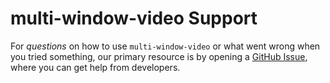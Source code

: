 # multi-window-video Support

For _questions_ on how to use `multi-window-video` or what went wrong when you tried something, our primary resource is by opening a
[GitHub Issue](https://github.com/signal-noise/multi-window-video/issues), where you can get help from developers.
